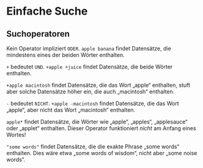 # Einfache Suche #

## Suchoperatoren

Kein Operator impliziert `ODER`. `apple banana` findet Datensätze, die mindestens eines der beiden Wörter enthalten.

`+` bedeutet `UND`. `+apple +juice` findet Datensätze, die beide Wörter enthalten.

`+apple macintosh` findet Datensätze, die das Wort „apple“ enthalten, stuft aber solche Datensätze höher ein, die auch „macintosh“ enthalten.

`-` bedeutet `NICHT`. `+apple -macintosh` findet Datensätze, die das Wort „apple“, aber nicht das Wort „macintosh“ enthalten.

`apple*` findet Datensätze, die Wörter wie „apple“, „apples“, „applesauce“ oder „applet“ enthalten. Dieser Operator funktioniert *nicht* am Anfang eines Wortes!

`"some words"` findet Datensätze, die die exakte Phrase „some words“ enthalten. Dies wäre etwa „some words of wisdom“, nicht aber „some noise words“.
